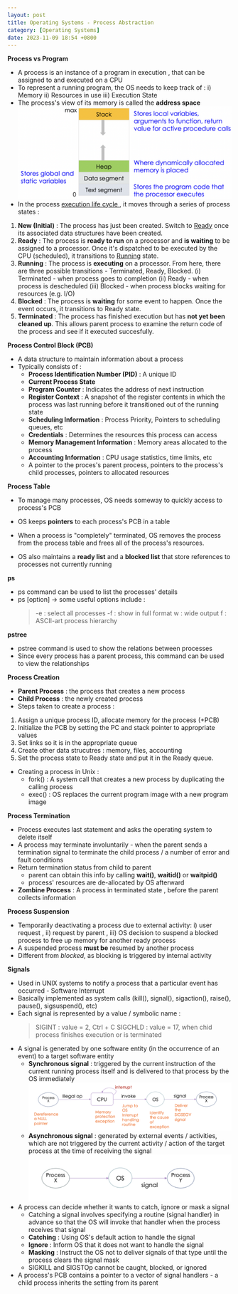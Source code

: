 ```yaml
---
layout: post
title: Operating Systems - Process Abstraction
category: [Operating Systems]
date: 2023-11-09 18:54 +0800
---
```


**Process vs Program**
- A process is an instance of a program in execution , that can be assigned to and executed on a CPU 
- To represent a running program, the OS needs to keep track of :
    i) Memory 
    ii) Resources in use 
    iii) Execution State 
- The process's view of its memory is called the **address space** 
![diagram](/assets/img/AddressSpace.png)
- In the process <u> execution life cycle </u>, it moves through a series of process states : 
1. **New (Initial)** : The process has just been created. Switch to <u>Ready</u> once its associated data structures have been created.
2. **Ready** : The process is **ready to run** on a processor and **is waiting** to be assigned to a processor. Once it's dispatched to be executed by the CPU (scheduled), it transitions to <u>Running</u> state.
3. **Running** : The process is **executing** on a processor. From here, there are three possible transitions - Terminated, Ready, Blocked. 
    (i) Terminated - when process goes to completion
    (ii) Ready - when process is descheduled
    (iii) Blocked - when process blocks waiting for resources (e.g. I/O)
4. **Blocked** : The process is **waiting** for some event to happen. Once the event occurs, it transitions to Ready state.
5. **Terminated** : The process has finished execution but has **not yet been cleaned up**. This allows parent process to examine the return code of the process and see if it executed succesfully. 

**Process Control Block (PCB)**
- A data structure to maintain information about a process
- Typically consists of : 
    - **Process Identification Number (PID)** : A unique ID
    - **Current Process State**
    - **Program Counter** : Indicates the address of next instruction
    - **Register Context** : A snapshot of the register contents in which the process was last running before it transitioned out of the running state 
    - **Scheduling Information** : Process Priority, Pointers to scheduling queues, etc
    - **Credentials** : Determines the resources this process can access
    - **Memory Management Information** : Memory areas allocated to the process
    - **Accounting Information** : CPU usage statistics, time limits, etc
    - A pointer to the proces's parent process, pointers to the process's child processes, pointers to allocated resources

**Process Table**
- To manage many processes, OS needs someway to quickly access to process's PCB
- OS keeps **pointers** to each process's PCB in a table 
- When a process is "completely" terminated, OS removes the process from the process table and frees all of the process's resources. 

- OS also maintains a **ready list** and a **blocked list** that store references to processes not currently running 

**ps**
- ps command can be used to list the processes' details 
- ps [option] -> some useful options include : 
    > -e : select all processes
    > -f : show in full format
    > w : wide output
    > f : ASCII-art process hierarchy

**pstree**
- pstree command is used to show the relations between processes 
- Since every process has a parent process, this command can be used to view the relationships 

**Process Creation**
- **Parent Process** : the process that creates a new process 
- **Child Process** : the newly created process 
- Steps taken to create a process : 
1. Assign a unique process ID, allocate memory for the process (+PCB)
2. Initialize the PCB by setting the PC and stack pointer to appropriate values
3. Set links so it is in the appropriate queue
4. Create other data strucutres : memory, files, accounting
5. Set the process state to Ready state and put it in the Ready queue. 

- Creating a process in Unix : 
    - fork() : A system call that creates a new process by duplicating the calling process
    - exec() : OS replaces the current program image with a new program image

**Process Termination**
- Process executes last statement and asks the operating system to delete itself 
- A process may terminate involuntarily - when the parent sends a termination signal to terminate the child process / a number of error and fault conditions
- Return termination status from child to parent 
    - parent can obtain this info by calling **wait()**, **waitid()** or **waitpid()**
    - process' resources are de-allocated by OS afterward
- **Zombine Process** : A process in terminated state , before the parent collects information 

**Process Suspension**
- Temporarily deactivating a process due to external activity: i) user request , ii) request by parent , iii) OS decision to suspend a blocked process to free up memory for another ready process
- A suspended process **must be** resumed by another process
- Different from *blocked*, as blocking is triggered by internal activity 

**Signals**
- Used in UNIX systems to notify a process that a particular event has occurred - Software Interrupt 
- Basically implemented as system calls (kill(), signal(), sigaction(), raise(), pause(), sigsuspend(), etc)
- Each signal is represented by a value / symbolic name : 
    > SIGINT : value = 2,  Ctrl + C
    > SIGCHLD : value = 17, when chid process finishes execution or is terminated
- A signal is generated by one software entity (in the occurrence of an event) to a target software entity
    - **Synchronous signal** : triggered by the current instruction of the current running process itself and is delivered to that process by the OS immediately 
    ![diagram](/assets/img/SynchronousSignal.png)
    - **Asynchronous signal** : generated by external events / activities, which are not triggered by the current activity / action of the target process at the time of receiving the signal 
    ![diagram](/assets/img/AsynchronousSignal.png)
- A process can decide whether it wants to catch, ignore or mask a signal 
    - Catching a signal involves specifying a routine (signal handler) in advance so that the OS will invoke that handler when the process receives that signal 
    - **Catching** : Using OS's default action to handle the signal 
    - **Ignore** : Inform OS that it does not want to handle the signal
    - **Masking** : Instruct the OS not to deliver signals of that type until the process clears the signal mask 
    * SIGKILL and SIGSTOp cannot be caught, blocked, or ignored
- A process's PCB contains a pointer to a vector of signal handlers - a child process inherits the setting from its parent 
